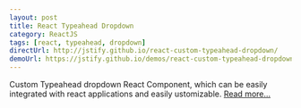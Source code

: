 ```yaml
---
layout: post
title: React Typeahead Dropdown
category: ReactJS
tags: [react, typeahead, dropdown]
directUrl: http://jstify.github.io/react-custom-typeahead-dropdown/
demoUrl: https://jstify.github.io/demos/react-custom-typeahead-dropdown/
---
```


Custom Typeahead dropdown React Component, which can be easily integrated with react applications and easily ustomizable.
[Read more...](http://jstify.github.io/react-custom-typeahead-dropdown/)

